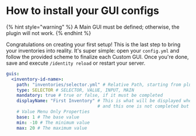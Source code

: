 # How to install your GUI configs

{% hint style="warning" %}
A Main GUI must be defined; otherwise, the plugin will not work.
{% endhint %}

Congratulations on creating your first setup! This is the last step to bring your inventories into reality. It's super simple: open your `config.yml` and follow the provided scheme to finalize each Custom GUI. Once you're done, save and execute `/identity reload` or restart your server.

```yaml
guis:
  <inventory-id-name>:
    path: "inventories/selector.yml" # Relative Path, starting from plugins/Identity
    type: SELECTOR # SELECTOR, VALUE, INPUT, MAIN
    mandatory: true # true or false, if it must be completed
    displayName: "First Inventory" # This is what will be displayed when you're closing or confirming the Main GUI, 
                                   # and this one is not completed but mandatory.
    # Value Menu Only Properties
    base: 1 # The base value
    min: -10 # The minimum value
    max: 20 # The maximum value
```

